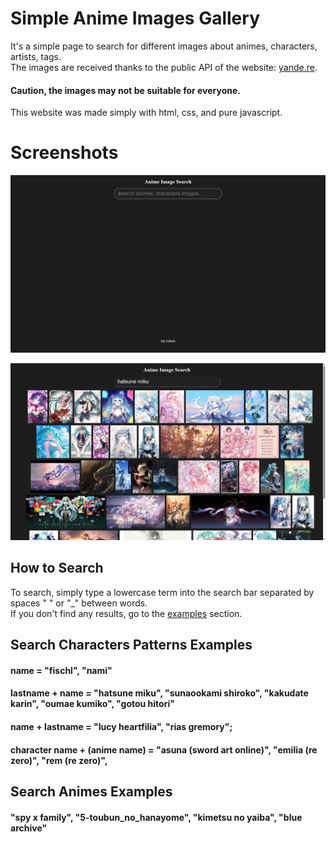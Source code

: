 # Simple Anime Images Gallery

It's a simple page to search for different images about animes, characters, artists, tags.  
The images are received thanks to the public API of the website: [yande.re](https://yande.re/post?tags=rating%3ASafe).

#### Caution, the images may not be suitable for everyone.

This website was made simply with html, css, and pure javascript.

# Screenshots

![home](/screenshots/home.png)

![search](screenshots/search.png)

## How to Search

To search, simply type a lowercase term into the search bar separated by spaces " " or "\_" between words.  
If you don't find any results, go to the [examples](#Search-Characters-Examples) section.

## Search Characters Patterns Examples

#### name = "fischl", "nami"

#### lastname + name = "hatsune miku", "sunaookami shiroko", "kakudate karin", "oumae kumiko", "gotou hitori"

#### name + lastname = "lucy heartfilia", "rias gremory";

#### character name + (anime name) = "asuna (sword art online)", "emilia (re zero)", "rem (re zero)",

## Search Animes Examples

#### "spy x family", "5-toubun_no_hanayome", "kimetsu no yaiba", "blue archive"
